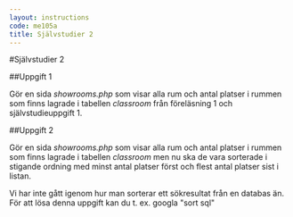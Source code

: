```yaml
---
layout: instructions
code: me105a
title: Självstudier 2
---
```

<style>
table {border-collapse: collapse;font-size:smaller}
th, td {border: 1px solid #BBBBBB}
th, td {text-align:left}
th, td {padding: 6px;}
</style>



#Självstudier 2

##Uppgift 1

Gör en sida *showrooms.php* som visar alla rum och antal platser i rummen som finns lagrade i tabellen *classroom* från föreläsning 1 och självstudieuppgift 1.

##Uppgift 2

Gör en sida *showrooms.php* som visar alla rum och antal platser i rummen som finns lagrade i tabellen *classroom* men nu ska de vara sorterade i stigande ordning med minst antal platser först och flest antal platser sist i listan.

Vi har inte gått igenom hur man sorterar ett sökresultat från en databas än. För att lösa denna uppgift kan du t. ex. googla "sort sql"



